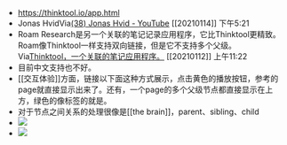 - https://thinktool.io/app.html
- Jonas HvidVia[(38) Jonas Hvid - YouTube](https://www.youtube.com/channel/UCg0pxQ1GbvoluAmiHLdcRHw) [[20210114]] 下午5:21
- Roam Research是另一个关联的笔记记录应用程序，它比Thinktool更精致。Roam像Thinktool一样支持双向链接，但是它不支持多个父级。Via[Thinktool，一个关联的笔记应用程序。](https://thinktool.io/) [[20210112]] 上午11:22
- 目前中文支持也不好。
- [[交互体验]]方面，链接以下面这种方式展示，点击黄色的播放按钮，参考的page就直接显示出来了。还有，一个page的多个父级节点都直接显示在上方，绿色的像标签的就是。
- 对于节点之间关系的处理很像是[[the brain]]，parent、sibling、child
- ![](https://firebasestorage.googleapis.com/v0/b/firescript-577a2.appspot.com/o/imgs%2Fapp%2Fxinyiheng%2FJBcVdnmbEI.png?alt=media&token=dd9bd0bb-04dd-4a84-862a-ffdd154a22b0)
- ![](https://firebasestorage.googleapis.com/v0/b/firescript-577a2.appspot.com/o/imgs%2Fapp%2Fxinyiheng%2FHBbWCRIZ0c.png?alt=media&token=8b090457-fcc1-490a-9fc7-d109377181de)
